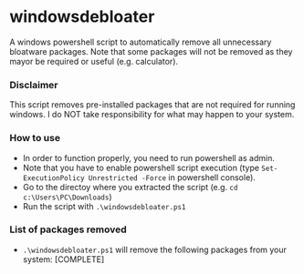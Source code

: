 # windowsdebloater
A windows powershell script to automatically remove all unnecessary bloatware packages. Note that some packages will not be removed as they mayor be required or useful (e.g. calculator).

### Disclaimer
This script removes pre-installed packages that are not required for running windows. I do NOT take responsibility for what may happen to your system.

### How to use
* In order to function properly, you need to run powershell as admin.
* Note that you have to enable powershell script execution (type ```Set-ExecutionPolicy Unrestricted -Force``` in powershell console).
* Go to the directoy where you extracted the script (e.g. ```cd c:\Users\PC\Downloads```)
* Run the script with ```.\windowsdebloater.ps1```

### List of packages removed
* ```.\windowsdebloater.ps1``` will remove the following packages from your system:
[COMPLETE]

